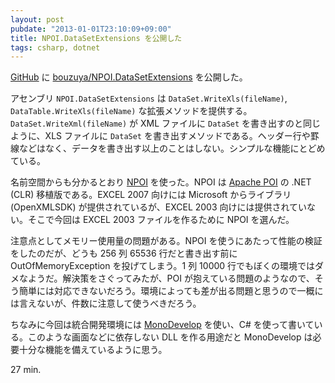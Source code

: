 ```yaml
---
layout: post
pubdate: "2013-01-01T23:10:09+09:00"
title: NPOI.DataSetExtensions を公開した
tags: csharp, dotnet
---
```

[GitHub][] に [bouzuya/NPOI.DataSetExtensions][] を公開した。

アセンブリ `NPOI.DataSetExtensions` は `DataSet.WriteXls(fileName)`, `DataTable.WriteXls(fileName)` な拡張メソッドを提供する。`DataSet.WriteXml(fileName)` が XML ファイルに `DataSet` を書き出すのと同じように、XLS ファイルに `DataSet` を書き出すメソッドである。ヘッダー行や罫線などはなく、データを書き出す以上のことはしない。シンプルな機能にとどめている。

名前空間からも分かるとおり [NPOI][] を使った。NPOI は [Apache POI][] の .NET (CLR) 移植版である。EXCEL 2007 向けには Microsoft からライブラリ (OpenXMLSDK) が提供されているが、EXCEL 2003 向けには提供されていない。そこで今回は EXCEL 2003 ファイルを作るために NPOI を選んだ。

注意点としてメモリー使用量の問題がある。NPOI を使うにあたって性能の検証をしたのだが、どうも 256 列 65536 行だと書き出す前に OutOfMemoryException を投げてしまう。1 列 10000 行でもぼくの環境ではダメなようだ。解決策をさぐってみたが、POI が抱えている問題のようなので、そう簡単には対応できないだろう。環境によっても差が出る問題と思うので一概には言えないが、件数に注意して使うべきだろう。

ちなみに今回は統合開発環境には [MonoDevelop][] を使い、C# を使って書いている。このような画面などに依存しない DLL を作る用途だと MonoDevelop は必要十分な機能を備えているように思う。

27 min.

[bouzuya/NPOI.DataSetExtensions]: https://github.com/bouzuya/NPOI.DataSetExtensions
[GitHub]: https://github.com/
[NPOI]: http://npoi.codeplex.com/
[Apache POI]: http://poi.apache.org/
[MonoDevelop]: http://monodevelop.com/

